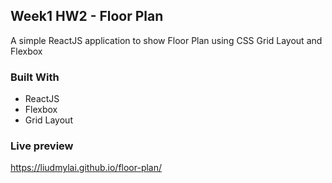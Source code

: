 
## Week1 HW2 - Floor Plan
A simple ReactJS application to show Floor Plan using CSS Grid Layout and Flexbox

### Built With
* ReactJS
* Flexbox
* Grid Layout

### Live preview
https://liudmylai.github.io/floor-plan/
